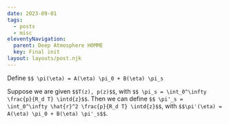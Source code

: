 ```yaml
---
date: 2023-09-01
tags:
  - posts
  - misc
eleventyNavigation:
  parent: Deep Atmosphere HOMME
  key: Final init
layout: layouts/post.njk
---
```


Define `$$ \pi(\eta) = A(\eta) \pi_0 + B(\eta) \pi_s`

Suppose we are given `$$T(z), p(z)$$`, with `$$ \pi_s = \int_0^\infty \frac{p}{R_d T} \intd{z}$$`.
Then we can define `$$ \pi'_s = \int_0^\infty \hat{r}^2 \frac{p}{R_d T} \intd{z}$$`,
with `$$\pi'(\eta) = A(\eta) \pi_0 + B(\eta) \pi'_s$$`. 


